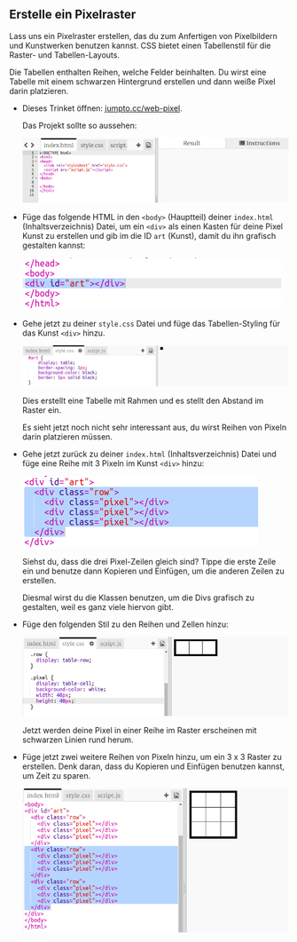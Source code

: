 ## Erstelle ein Pixelraster

Lass uns ein Pixelraster erstellen, das du zum Anfertigen von Pixelbildern und Kunstwerken benutzen kannst. CSS bietet einen Tabellenstil für die Raster- und Tabellen-Layouts. 

Die Tabellen enthalten Reihen, welche Felder beinhalten. Du wirst eine Tabelle mit einem schwarzen Hintergrund erstellen und dann weiße Pixel darin platzieren. 

+ Dieses Trinket öffnen: <a href="http://jumpto.cc/web-pixel" target="_blank">jumpto.cc/web-pixel</a>. 

	Das Projekt sollte so aussehen:

	![screenshot](images/pixel-starter.png)

+ Füge das folgende HTML in den `<body>` (Hauptteil) deiner `index.html` (Inhaltsverzeichnis) Datei, um ein `<div>` als einen Kasten für deine Pixel Kunst zu erstellen und gib im die ID `art` (Kunst), damit du ihn grafisch gestalten kannst:

	![screenshot](images/pixel-art-art.png)

+ Gehe jetzt zu deiner `style.css` Datei und füge das Tabellen-Styling für das Kunst `<div>` hinzu.

	![screenshot](images/pixel-art-style.png)

	Dies erstellt eine Tabelle mit Rahmen und es stellt den Abstand im Raster ein. 

	Es sieht jetzt noch nicht sehr interessant aus, du wirst Reihen von Pixeln darin platzieren müssen. 

 + Gehe jetzt zurück zu deiner `index.html` (Inhaltsverzeichnis) Datei und füge eine Reihe mit 3 Pixeln im Kunst `<div>` hinzu:

	![screenshot](images/pixel-art-row.png)
	
	 Siehst du, dass die drei Pixel-Zeilen gleich sind? Tippe die erste Zeile ein und benutze dann Kopieren und Einfügen, um die anderen Zeilen zu erstellen. 

 	Diesmal wirst du die Klassen benutzen, um die Divs grafisch zu gestalten, weil es ganz viele hiervon gibt. 

 + Füge den folgenden Stil zu den Reihen und Zellen hinzu:

	![screenshot](images/pixel-art-row-style.png)

 	Jetzt werden deine Pixel in einer Reihe im Raster erscheinen mit schwarzen Linien rund herum. 

 + Füge jetzt zwei weitere Reihen von Pixeln hinzu, um ein 3 x 3 Raster zu erstellen. Denk daran, dass du Kopieren und Einfügen benutzen kannst, um Zeit zu sparen. 

	![screenshot](images/pixel-art-grid-3.png)
